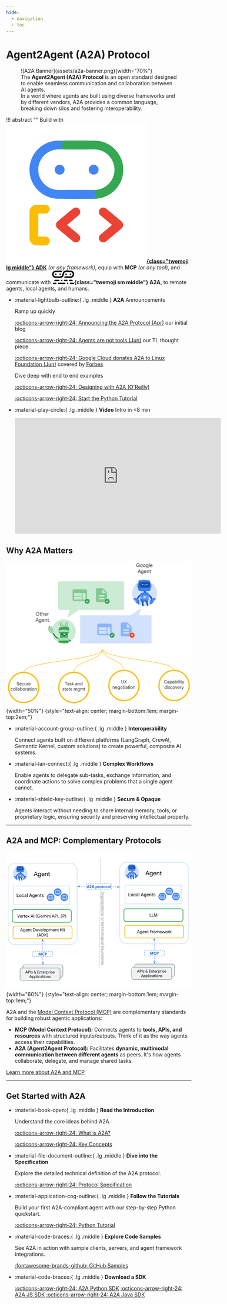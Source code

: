```yaml
---
hide:
  - navigation
  - toc
---
```


# Agent2Agent (A2A) Protocol

<figure class="hero" markdown>
  ![A2A Banner](assets/a2a-banner.png){width="70%"}
  <figcaption>
    The <strong>Agent2Agent (A2A) Protocol</strong> is an open standard
    designed to enable seamless communication and collaboration between AI agents.<br>
    In a world where agents are built using diverse frameworks and by different vendors,
    A2A provides a common language, breaking down silos and fostering interoperability.
   </figcaption>
</figure>

!!! abstract ""
    Build with
    **[![ADK Logo](./assets/adk.svg){class="twemoji lg middle"} ADK](https://google.github.io/adk-docs/)** _(or any framework)_,
    equip with **MCP** _(or any tool)_,
    and communicate with
    **![A2A Logo](./assets/a2a-logo-black.svg){class="twemoji sm middle"} A2A**,
    to remote agents, local agents, and humans.

<div class="grid cards" markdown>

- :material-lightbulb-outline:{ .lg .middle } **A2A** Announcements

    Ramp up quickly

    [:octicons-arrow-right-24: Announcing the A2A Protocol (Apr)](https://developers.googleblog.com/en/a2a-a-new-era-of-agent-interoperability/)
    our initial blog

    [:octicons-arrow-right-24: Agents are not tools (Jun)](https://www.googlecloudcommunity.com/gc/Community-Blogs/Agents-are-not-tools/ba-p/922716)
    our TL thought piece

    [:octicons-arrow-right-24: Google Cloud donates A2A to Linux Foundation (Jun)](https://developers.googleblog.com/en/google-cloud-donates-a2a-to-linux-foundation/)
    covered by [Forbes](https://www.forbes.com/sites/janakirammsv/2025/06/25/key-tech-firms-unite-as-google-donates-a2a-to-linux-foundation/)

    Dive deep with end to end examples

    [:octicons-arrow-right-24: Designing with A2A (O'Reilly)](https://www.oreilly.com/radar/designing-collaborative-multi-agent-systems-with-the-a2a-protocol/)

    [:octicons-arrow-right-24: Start the Python Tutorial](tutorials/python/1-introduction.md)

- :material-play-circle:{ .lg .middle } **Video** Intro in <8 min

    <iframe width="560" height="315" src="https://www.youtube.com/embed/Fbr_Solax1w?si=QxPMEEiO5kLr5_0F" title="YouTube video player" frameborder="0" allow="accelerometer; autoplay; clipboard-write; encrypted-media; gyroscope; picture-in-picture; web-share" referrerpolicy="strict-origin-when-cross-origin" allowfullscreen></iframe>

</div>

## Why A2A Matters

![A2A Main Graphic](assets/a2a-main.png){width="50%"}
{style="text-align: center; margin-bottom:1em; margin-top:2em;"}

<div class="grid cards" markdown>

- :material-account-group-outline:{ .lg .middle } **Interoperability**

    Connect agents built on different platforms (LangGraph, CrewAI, Semantic Kernel, custom solutions) to create powerful, composite AI systems.

- :material-lan-connect:{ .lg .middle } **Complex Workflows**

    Enable agents to delegate sub-tasks, exchange information, and coordinate actions to solve complex problems that a single agent cannot.

- :material-shield-key-outline:{ .lg .middle } **Secure & Opaque**

    Agents interact without needing to share internal memory, tools, or proprietary logic, ensuring security and preserving intellectual property.

</div>

---

## A2A and MCP: Complementary Protocols

![A2A MCP Graphic](assets/a2a-mcp-readme.png){width="60%"}
{style="text-align: center; margin-bottom:1em; margin-top:1em;"}

A2A and the [Model Context Protocol (MCP)](https://modelcontextprotocol.io/) are complementary standards for building robust agentic applications:

- **MCP (Model Context Protocol):** Connects agents to **tools, APIs, and resources** with structured inputs/outputs. Think of it as the way agents access their capabilities.
- **A2A (Agent2Agent Protocol):** Facilitates **dynamic, multimodal communication between different agents** as peers. It's how agents collaborate, delegate, and manage shared tasks.

[Learn more about A2A and MCP](./topics/a2a-and-mcp.md)

---

## Get Started with A2A

<div class="grid cards" markdown>

- :material-book-open:{ .lg .middle } **Read the Introduction**

    Understand the core ideas behind A2A.

    [:octicons-arrow-right-24: What is A2A?](./topics/what-is-a2a.md)

    [:octicons-arrow-right-24: Key Concepts](./topics/key-concepts.md)

- :material-file-document-outline:{ .lg .middle } **Dive into the Specification**

    Explore the detailed technical definition of the A2A protocol.

    [:octicons-arrow-right-24: Protocol Specification](./specification.md)

- :material-application-cog-outline:{ .lg .middle } **Follow the Tutorials**

    Build your first A2A-compliant agent with our step-by-step Python quickstart.

    [:octicons-arrow-right-24: Python Tutorial](./tutorials/python/1-introduction.md)

- :material-code-braces:{ .lg .middle } **Explore Code Samples**

    See A2A in action with sample clients, servers, and agent framework integrations.

    [:fontawesome-brands-github: GitHub Samples](https://github.com/a2aproject/a2a-samples)

- :material-code-braces:{ .lg .middle } **Download a SDK**

    [:octicons-arrow-right-24: A2A Python SDK](https://github.com/a2aproject/a2a-python)
    [:octicons-arrow-right-24: A2A JS SDK](https://github.com/a2aproject/a2a-js)
    [:octicons-arrow-right-24: A2A Java SDK](https://github.com/a2aproject/a2a-java)
</div>
